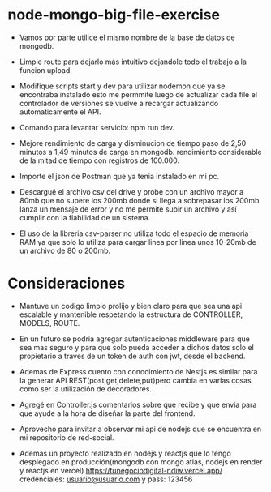 # node-mongo-big-file-exercise

- Vamos por parte utilice el mismo nombre de la base de datos de mongodb.
  
- Limpie route para dejarlo más intuitivo dejandole todo el trabajo a la funcion upload.
  
- Modifique scripts start y dev para utilizar nodemon que ya se encontraba instalado esto me permmite luego de   actualizar cada file el controlador de versiones
  se vuelve a recargar actualizando automaticamente el API.
  
- Comando para levantar servicio: npm run dev.
  
- Mejore rendimiento de carga y disminucion de tiempo paso de 2,50 minutos a 1,49 minutos de carga en mongodb.
  rendimiento considerable de la mitad de tiempo con registros de 100.000.
  
- Importe el json de Postman que ya tenia instalado en mi pc.
  
- Descargué el archivo csv del drive y probe con un archivo mayor a 80mb que no supere los 200mb donde si llega a sobrepasar los 200mb lanza un mensaje de error
  y no me permite subir un archivo y así cumplir con la fiabilidad de un sistema.

- El uso de la libreria csv-parser no utiliza todo el espacio de memoria RAM ya que solo lo utiliza para cargar linea por linea unos 10-20mb de un archivo de 80 o 200mb.


# Consideraciones

- Mantuve un codigo limpio prolijo y bien claro para que sea una api escalable y mantenible respetando la estructura de CONTROLLER, MODELS, ROUTE.

- En un futuro se podria agregar autenticaciones middleware para que sea mas seguro y para que solo pueda acceder a dichos datos solo el propietario a traves de un token de auth con jwt, desde el backend.

- Ademas de Express cuento con conocimiento de Nestjs es similar para la generar API REST(post,get,delete,put)pero cambia en varias cosas como ser la utilización de decoradores.

- Agregé en Controller.js comentarios sobre que recibe y que envia para que ayude a la hora de diseñar la parte del frontend.
 
- Aprovecho para invitar a observar mi api de nodejs que se encuentra en mi repositorio de red-social.
  
- Ademas un proyecto realizado en nodejs y reactjs que lo tengo desplegado en producción(mongodb con mongo atlas, nodejs en render y reactjs en vercel)
  https://tunegociodigital-ndiw.vercel.app/  credenciales: usuario@usuario.com y pass: 123456
